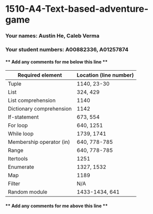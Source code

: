 # 1510-A4-Text-based-adventure-game

### Your names: Austin He, Caleb Verma

### Your student numbers: A00882336, A01257874

#### ** Add any comments for me below this line **
| Required element        | Location (line number) |
| ----------------------- | ---------------------- |
| Tuple                   | 1140, 23-30            |
| List                    | 324, 429               |
| List comprehension      | 1140                   |
| Dictionary comprehension| 1142                   |
| If-statement            | 673, 554               |
| For loop                | 640, 1251              |
| While loop              | 1739, 1741             |
| Membership operator (in)| 640, 778-785           |
| Range                   | 640, 778-785           |
| Itertools               | 1251                   |
| Enumerate               | 1327, 1532             |
| Map                     | 1189                   |
| Filter                  | N/A                    |
| Random module           | 1433-1434, 641         |
#### ** Add any comments for me above this line **
